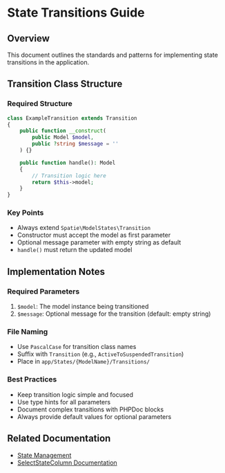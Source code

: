 # State Transitions Guide

## Overview
This document outlines the standards and patterns for implementing state transitions in the application.

## Transition Class Structure

### Required Structure
```php
class ExampleTransition extends Transition
{
    public function __construct(
        public Model $model,
        public ?string $message = ''
    ) {}

    public function handle(): Model
    {
        // Transition logic here
        return $this->model;
    }
}
```

### Key Points
- Always extend `Spatie\ModelStates\Transition`
- Constructor must accept the model as first parameter
- Optional message parameter with empty string as default
- `handle()` must return the updated model

## Implementation Notes

### Required Parameters
1. `$model`: The model instance being transitioned
2. `$message`: Optional message for the transition (default: empty string)

### File Naming
- Use `PascalCase` for transition class names
- Suffix with `Transition` (e.g., `ActiveToSuspendedTransition`)
- Place in `app/States/{ModelName}/Transitions/`

### Best Practices
- Keep transition logic simple and focused
- Use type hints for all parameters
- Document complex transitions with PHPDoc blocks
- Always provide default values for optional parameters

## Related Documentation
- [State Management](./state-management.md)
- [SelectStateColumn Documentation](./select-state-column.md)
